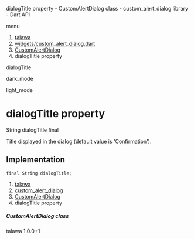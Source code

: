 




dialogTitle property - CustomAlertDialog class - custom\_alert\_dialog library - Dart API







menu

1. [talawa](../../index.html)
2. [widgets/custom\_alert\_dialog.dart](../../widgets_custom_alert_dialog/widgets_custom_alert_dialog-library.html)
3. [CustomAlertDialog](../../widgets_custom_alert_dialog/CustomAlertDialog-class.html)
4. dialogTitle property

dialogTitle


dark\_mode

light\_mode




# dialogTitle property


String
dialogTitle
final

Title displayed in the dialog (default value is 'Confirmation').


## Implementation

```
final String dialogTitle;
```

 


1. [talawa](../../index.html)
2. [custom\_alert\_dialog](../../widgets_custom_alert_dialog/widgets_custom_alert_dialog-library.html)
3. [CustomAlertDialog](../../widgets_custom_alert_dialog/CustomAlertDialog-class.html)
4. dialogTitle property

##### CustomAlertDialog class





talawa
1.0.0+1






